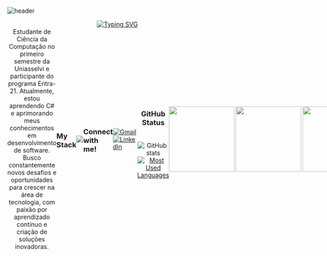 ![header](https://capsule-render.vercel.app/api?type=waving&color=gradient&height=120&animation=fadeIn&section=footer&text=💻🖥️👨🏽‍💻📱&fontAlign=70)

<div align="center">
  <a href="https://git.io/typing-svg">
    <img src="https://readme-typing-svg.demolab.com?font=Fira+Code&weight=500&size=22&pause=1000&color=00ADEF&center=true&vCenter=true&random=false&width=524&lines=%E2%8A%B9+Samin+Ghoddosi+%CB%99%E1%B5%95%CB%99+%E2%8A%B9+;%E2%8A%B9+Seja+bem-vindo!+%CB%99%E1%B5%95%CB%99+%E2%8A%B9+" alt="Typing SVG">
  </a>




<div style="display: flex; align-items: center; justify-content: space-between;">
  <div style="max-width: 70%;">
    Estudante de Ciência da Computação no primeiro semestre da Uniasselvi e participante do programa Entra-21. Atualmente, estou aprendendo C# e aprimorando meus conhecimentos em desenvolvimento de software. Busco constantemente novos desafios e oportunidades para crescer na área de tecnologia, com paixão por aprendizado contínuo e criação de soluções inovadoras.
  </div>


<h3 align="left">My Stack</h3>

<p align="left">
 <img src="https://go-skill-icons.vercel.app/api/icons?i=cs,dotnet,mysql,git,github,vscode,visualstudio&perline=7&titles=true&size=40">
</p>


<h3 align="left">Connect with me!</h3>

<p align="left">
  <a href="mailto:saminghoddosi44@gmail.com" target="_blank">
    <img src="https://img.shields.io/badge/Gmail-D14836?style=for-the-badge&logo=gmail&logoColor=white" alt="Gmail">
  </a>
  <a href="https://www.linkedin.com/in/samin-ghoddosi/" target="_blank">
    <img src="https://img.shields.io/badge/LinkedIn-0077B5?style=for-the-badge&logo=linkedin&logoColor=white" alt="LinkedIn">
  </a>
</p>

<div style="text-align: center;" align="center">
  <h3>GitHub Status</h3>
  <br>
  <img src="https://github-readme-stats.vercel.app/api?username=samin576&hide_title=true&show_icons=true&include_all_commits=false&count_private=true&line_height=25&hide=issues&theme=tokyonight" alt="GitHub stats">

  <a href="https://github.com/samin576/github-readme-stats">
    <img src="https://github-readme-stats.vercel.app/api/top-langs/?username=samin576&line_height=10&card_width=290&layout=compact&hide_title=false&count_private=true&langs_count=4&show_icons=true&theme=tokyonight" alt="Most Used Languages">
  </a>
</div>






#

<img align="left" height="150" src="https://media2.giphy.com/media/v1.Y2lkPTc5MGI3NjExYm1sc3I2a2dyYzlkcTFuMmc0c2ZzeGhtcjVteTRidzF4dWoxdDRxdCZlcD12MV9pbnRlcm5hbF9naWZfYnlfaWQmY3Q9Zw/QDjpIL6oNCVZ4qzGs7/giphy.gif"  />
<img align="center" height="150" src="https://user-images.githubusercontent.com/74038190/212748842-9fcbad5b-6173-4175-8a61-521f3dbb7514.gif"  />
<img align="right" height="150" src="https://media.giphy.com/media/jBOOXxSJfG8kqMxT11/giphy.gif?cid=ecf05e47i3y5pphaoowd3t0vkjmjnmnt3la9rro43o36wujy&ep=v1_gifs_search&rid=giphy.gif&ct=gif"  />
